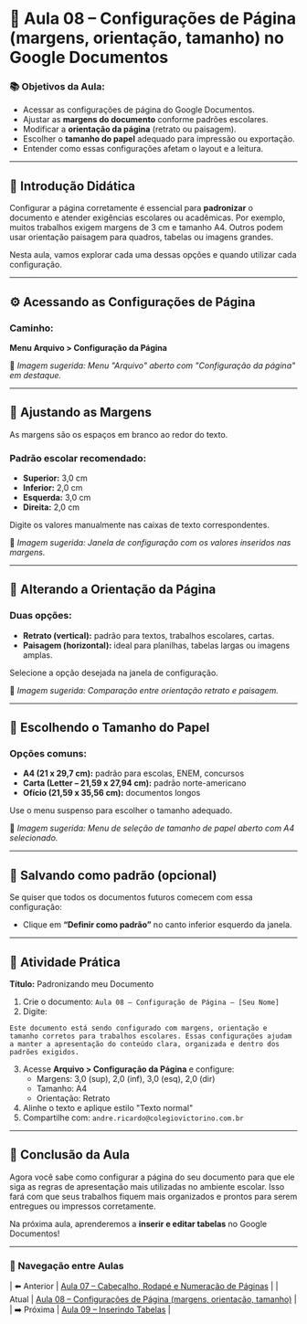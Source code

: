# 📄 Aula 08 – Configurações de Página (margens, orientação, tamanho) no Google Documentos

### 📚 Objetivos da Aula:
- Acessar as configurações de página do Google Documentos.
- Ajustar as **margens do documento** conforme padrões escolares.
- Modificar a **orientação da página** (retrato ou paisagem).
- Escolher o **tamanho do papel** adequado para impressão ou exportação.
- Entender como essas configurações afetam o layout e a leitura.

---

## 🧠 Introdução Didática

Configurar a página corretamente é essencial para **padronizar** o documento e atender exigências escolares ou acadêmicas. Por exemplo, muitos trabalhos exigem margens de 3 cm e tamanho A4. Outros podem usar orientação paisagem para quadros, tabelas ou imagens grandes.

Nesta aula, vamos explorar cada uma dessas opções e quando utilizar cada configuração.

---

## ⚙️ Acessando as Configurações de Página

### Caminho:
**Menu Arquivo > Configuração da Página**

📸 *Imagem sugerida: Menu "Arquivo" aberto com "Configuração da página" em destaque.*

---

## 📐 Ajustando as Margens

As margens são os espaços em branco ao redor do texto.

### Padrão escolar recomendado:
- **Superior:** 3,0 cm
- **Inferior:** 2,0 cm
- **Esquerda:** 3,0 cm
- **Direita:** 2,0 cm

Digite os valores manualmente nas caixas de texto correspondentes.

📸 *Imagem sugerida: Janela de configuração com os valores inseridos nas margens.*

---

## 🧭 Alterando a Orientação da Página

### Duas opções:
- **Retrato (vertical):** padrão para textos, trabalhos escolares, cartas.
- **Paisagem (horizontal):** ideal para planilhas, tabelas largas ou imagens amplas.

Selecione a opção desejada na janela de configuração.

📸 *Imagem sugerida: Comparação entre orientação retrato e paisagem.*

---

## 📏 Escolhendo o Tamanho do Papel

### Opções comuns:
- **A4 (21 x 29,7 cm):** padrão para escolas, ENEM, concursos
- **Carta (Letter – 21,59 x 27,94 cm):** padrão norte-americano
- **Ofício (21,59 x 35,56 cm):** documentos longos

Use o menu suspenso para escolher o tamanho adequado.

📸 *Imagem sugerida: Menu de seleção de tamanho de papel aberto com A4 selecionado.*

---

## 💾 Salvando como padrão (opcional)

Se quiser que todos os documentos futuros comecem com essa configuração:
- Clique em **“Definir como padrão”** no canto inferior esquerdo da janela.

---

## 🧪 Atividade Prática

**Título:** Padronizando meu Documento

1. Crie o documento: `Aula 08 – Configuração de Página – [Seu Nome]`
2. Digite:
```
Este documento está sendo configurado com margens, orientação e tamanho corretos para trabalhos escolares. Essas configurações ajudam a manter a apresentação do conteúdo clara, organizada e dentro dos padrões exigidos.
```
3. Acesse **Arquivo > Configuração da Página** e configure:
   - Margens: 3,0 (sup), 2,0 (inf), 3,0 (esq), 2,0 (dir)
   - Tamanho: A4
   - Orientação: Retrato
4. Alinhe o texto e aplique estilo "Texto normal"
5. Compartilhe com: `andre.ricardo@colegiovictorino.com.br`

---

## 🎯 Conclusão da Aula

Agora você sabe como configurar a página do seu documento para que ele siga as regras de apresentação mais utilizadas no ambiente escolar. Isso fará com que seus trabalhos fiquem mais organizados e prontos para serem entregues ou impressos corretamente.

Na próxima aula, aprenderemos a **inserir e editar tabelas** no Google Documentos!

---

### 📘 Navegação entre Aulas

| ⬅️ Anterior | [Aula 07 – Cabeçalho, Rodapé e Numeração de Páginas](./aula-07.md) |
| Atual | [Aula 08 – Configurações de Página (margens, orientação, tamanho)](./aula-08.md) |
| ➡️ Próxima | [Aula 09 – Inserindo Tabelas](./aula-09.md) |
